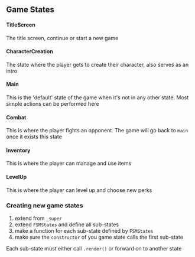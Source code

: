 ## Game States

#### TitleScreen
The title screen, continue or start a new game

#### CharacterCreation
The state where the player gets to create their character, also serves as an intro

#### Main
This is the 'default' state of the game when it's not in any other state.
Most simple actions can be performed here

#### Combat
This is where the player fights an opponent. The game will go back to `main` once it exists this state

#### Inventory
This is where the player can manage and use items

#### LevelUp
This is where the player can level up and choose new perks

### Creating new game states
1. extend from `_super`
2. extend `FSMStates` and define all sub-states
3. make a function for each sub-state defined by `FSMStates`
4. make sure the `constructor` of you game state calls the first sub-state

Each sub-state must either call `.render()` or forward on to another state
